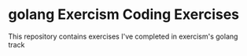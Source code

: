 # golang Exercism Coding Exercises

This repository contains exercises I've completed in exercism's golang track